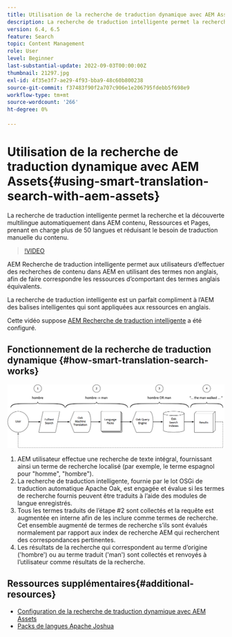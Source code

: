 ```yaml
---
title: Utilisation de la recherche de traduction dynamique avec AEM Assets
description: La recherche de traduction intelligente permet la recherche et la découverte multilingue automatiquement dans AEM contenu, Ressources et Pages, prenant en charge plus de 50 langues et réduisant le besoin de traduction manuelle du contenu.
version: 6.4, 6.5
feature: Search
topic: Content Management
role: User
level: Beginner
last-substantial-update: 2022-09-03T00:00:00Z
thumbnail: 21297.jpg
exl-id: 4f35e3f7-ae29-4f93-bba9-48c60b800238
source-git-commit: f37483f90f2a707c906e1e206795fdebb5f698e9
workflow-type: tm+mt
source-wordcount: '266'
ht-degree: 0%

---
```


# Utilisation de la recherche de traduction dynamique avec AEM Assets{#using-smart-translation-search-with-aem-assets}

La recherche de traduction intelligente permet la recherche et la découverte multilingue automatiquement dans AEM contenu, Ressources et Pages, prenant en charge plus de 50 langues et réduisant le besoin de traduction manuelle du contenu.

>[!VIDEO](https://video.tv.adobe.com/v/21297/?quality=9&learn=on)

AEM Recherche de traduction intelligente permet aux utilisateurs d’effectuer des recherches de contenu dans AEM en utilisant des termes non anglais, afin de faire correspondre les ressources d’comportant des termes anglais équivalents.

La recherche de traduction intelligente est un parfait compliment à l’AEM des balises intelligentes qui sont appliquées aux ressources en anglais.

Cette vidéo suppose [AEM Recherche de traduction intelligente](smart-translation-search-technical-video-setup.md) a été configuré.

## Fonctionnement de la recherche de traduction dynamique {#how-smart-translation-search-works}

![Diagramme de flux de recherche de traduction dynamique](assets/smart-translation-search-flow.png)

1. AEM utilisateur effectue une recherche de texte intégral, fournissant ainsi un terme de recherche localisé (par exemple, le terme espagnol pour &quot;homme&quot;, &quot;hombre&quot;).
2. La recherche de traduction intelligente, fournie par le lot OSGi de traduction automatique Apache Oak, est engagée et évalue si les termes de recherche fournis peuvent être traduits à l’aide des modules de langue enregistrés.
3. Tous les termes traduits de l’étape #2 sont collectés et la requête est augmentée en interne afin de les inclure comme termes de recherche. Cet ensemble augmenté de termes de recherche s’ils sont évalués normalement par rapport aux index de recherche AEM qui recherchent des correspondances pertinentes.
4. Les résultats de la recherche qui correspondent au terme d’origine (&#39;hombre&#39;) ou au terme traduit (&#39;man&#39;) sont collectés et renvoyés à l’utilisateur comme résultats de la recherche.

## Ressources supplémentaires{#additional-resources}

* [Configuration de la recherche de traduction dynamique avec AEM Assets](smart-translation-search-technical-video-setup.md)
* [Packs de langues Apache Joshua](https://cwiki.apache.org/confluence/display/JOSHUA/Language+Packs)
